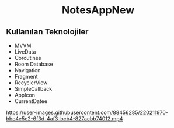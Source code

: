 <h1 align="center">
NotesAppNew
</h1>

## Kullanılan Teknolojiler

- MVVM
- LiveData
- Coroutines
- Room Database
- Navigation
- Fragment
- RecyclerView
- SimpleCallback
- AppIcon
- CurrentDatee


https://user-images.githubusercontent.com/88456285/220211970-bbe4e5c2-6f3d-4af3-bcb4-827acbb74012.mp4

